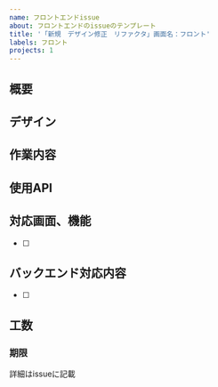 ```yaml
---
name: フロントエンドissue
about: フロントエンドのissueのテンプレート
title: '「新規　デザイン修正　リファクタ」画面名：フロント'
labels: フロント
projects: 1
---
```


## 概要

## デザイン

## 作業内容

## 使用API

## 対応画面、機能

- [ ]

## バックエンド対応内容

- [ ]

## 工数

### 期限

詳細はissueに記載
